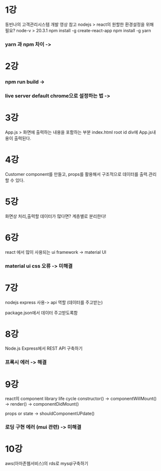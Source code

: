 # 1강 
동빈나의 고객관리시스템 개발 영상 참고
nodejs > react의 원할한 환경설정을 위해 필요?
node-v > 20.3.1
npm install -g create-react-app
npm install -g yarn
### yarn 과 npm 차이 -> 

# 2강

### npm run build ->
### live server default chrome으로 설정하는 법 ->

# 3강
App.js > 화면에 출력하는 내용을 포함하는 부분
index.html root id div에 App.js내용이 출력된다.

# 4강
Customer component를 만들고, props를 활용해서 구조적으로 데이터를 출력.관리할 수 있다. 

# 5강
화면상 처리,출력할 데이터가 많다면? 계층별로 분리한다!

# 6강
react 에서 많이 사용되는 ui framework -> material UI 
### material ui css 오류 -> 미해결

# 7강
nodejs express 사용-> api 역할 (데이터를 주고받는)

package.json에서 데이터 주고받도록함

# 8강
Node.js Express에서 REST API 구축하기
### 프록시 에러 -> 해결 

# 9강
react의 component library life cycle
constructor() -> componentWillMount() -> render() -> componentDidMount()

props or state -> shouldComponentUPdate() 

### 로딩 구현 에러 (mui 관련) -> 미해결

# 10강
aws(아마존웹서비스)의 rds로 mysql구축하기 